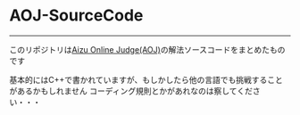 # AOJ-SourceCode
------

このリポジトリは[Aizu Online Judge(AOJ)](http://judge.u-aizu.ac.jp/onlinejudge/)の解法ソースコードをまとめたものです

基本的にはC++で書かれていますが、もしかしたら他の言語でも挑戦することがあるかもしれません
コーディング規則とかがあれなのは察してください・・・